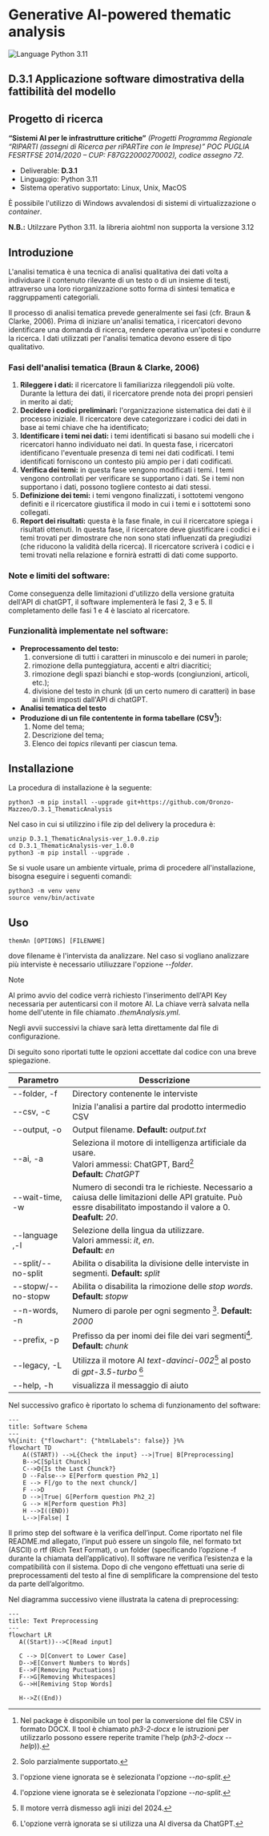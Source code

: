 # Generative AI-powered thematic analysis
![Language Python 3.11](https://img.shields.io/badge/python-3.11-orange?style=plastic&logo=python)

## D.3.1 Applicazione software dimostrativa della fattibilità del modello

## Progetto di ricerca

**“Sistemi AI per le infrastrutture critiche”** *(Progetti Programma Regionale “RIPARTI
(assegni di Ricerca per riPARTire con le Imprese)” POC PUGLIA FESRTFSE 2014/2020 –
CUP: F87G22000270002), codice assegno 72.*


* Deliverable: **D.3.1**
* Linguaggio: Python 3.11
* Sistema operativo supportato: Linux, Unix, MacOS

È possibile l'utilizzo di Windows avvalendosi di sistemi di virtualizzazione o *container*.

**N.B.:** Utilzzare Python 3.11. la libreria aiohtml non supporta la versione 3.12

## Introduzione
L'analisi tematica è una tecnica di analisi qualitativa dei dati volta a individuare il contenuto rilevante di un testo o di un insieme di testi, attraverso una loro riorganizzazione sotto forma di sintesi tematica e raggruppamenti categoriali.

Il processo di analisi tematica prevede generalmente sei fasi (cfr. Braun & Clarke, 2006). Prima di iniziare un'analisi tematica, i ricercatori devono identificare una domanda di 
ricerca, rendere operativa un'ipotesi e condurre la ricerca. I dati utilizzati per l'analisi tematica devono essere di tipo qualitativo.

### Fasi dell'analisi tematica (Braun & Clarke, 2006)

1. **Rileggere i dati:** il ricercatore li familiarizza rileggendoli più volte. Durante la lettura dei dati, il ricercatore prende nota dei propri pensieri in merito ai dati;
2. **Decidere i codici preliminari:** l'organizzazione sistematica dei dati è il processo iniziale. Il ricercatore deve categorizzare i codici dei dati in base ai temi chiave che ha identificato;
3. **Identificare i temi nei dati:** i temi identificati si basano sui modelli che i ricercatori hanno individuato nei dati. In questa fase, i ricercatori identificano l'eventuale presenza di temi nei dati codificati. I temi identificati forniscono un contesto più ampio per i dati codificati.
4. **Verifica dei temi:** in questa fase vengono modificati i temi. I temi vengono controllati per verificare se supportano i dati. Se i temi non supportano i dati, possono togliere contesto ai dati stessi.
5. **Definizione dei temi:** i temi vengono finalizzati, i sottotemi vengono definiti e il ricercatore giustifica il modo in cui i temi e i sottotemi sono collegati.
6. **Report dei risultati:** questa è la fase finale, in cui il ricercatore spiega i risultati ottenuti. In questa fase, il ricercatore deve giustificare i codici e i temi trovati per dimostrare che non sono stati influenzati da pregiudizi (che riducono la validità della ricerca). Il ricercatore scriverà i codici e i temi trovati nella relazione e fornirà estratti di dati come supporto.

### Note e limiti del software:

Come conseguenza delle limitazioni d'utilizzo della versione gratuita dell'API di chatGPT, il software implementerà le fasi 2, 3 e 5. Il completamento delle fasi 1 e 4 è lasciato al ricercatore.

### Funzionalità implementate nel software:
* **Preprocessamento del testo:**
	1. conversione di tutti i caratteri in minuscolo e dei numeri in parole;
	2. rimozione della punteggiatura, accenti e altri diacritici;
	3. rimozione degli spazi bianchi e stop-words (congiunzioni, articoli, etc.);
	4. divisione del testo in chunk (di un certo numero di caratteri) in base ai limiti imposti dall'API di chatGPT.
* **Analisi tematica del testo**
* **Produzione di un file contentente in forma tabellare (CSV[^1]):**
	1. Nome del tema;
	2. Descrizione del tema;
	3. Elenco dei *topics* rilevanti per ciascun tema.





## Installazione 

La procedura di installazione è la seguente:

```console
python3 -m pip install --upgrade git+https://github.com/Oronzo-Mazzeo/D.3.1_ThematicAnalysis
```
Nel caso in cui si utilizzino i file zip del delivery la procedura è:

```console
unzip D.3.1_ThematicAnalysis-ver_1.0.0.zip
cd D.3.1_ThematicAnalysis-ver_1.0.0
python3 -m pip install --upgrade .
```

Se si vuole usare un ambiente virtuale, prima di procedere all'installazione, bisogna eseguire i seguenti comandi:

```console
python3 -m venv venv
source venv/bin/activate
```


## Uso
```console
themAn [OPTIONS] [FILENAME] 
```
dove filename è l'intervista da analizzare.
Nel caso si vogliano analizzare più interviste è necessario utiliuzzare l'opzione *--folder*.


> [!NOTE] 
> Al primo avvio del codice verrà richiesto l'inserimento dell'API Key necessaria per autenticarsi con il motore AI. La chiave verrà salvata nella home dell'utente in file chiamato *.themAnalysis.yml*.
> 
> Negli avvii successivi la chiave sarà letta direttamente dal file di configurazione.

Di seguito sono riportati tutte le opzioni accettate dal codice con una breve spiegazione.

|Parametro|Desscrizione|
|---|---|
| --folder, -f| Directory contenente le interviste|
|--csv, -c| Inizia l'analisi a partire dal prodotto intermedio CSV|
| --output, -o | Output filename. **Default:** *output.txt*|
| --ai, -a | Seleziona il motore di intelligenza artificiale da usare.<br/> Valori ammessi: ChatGPT, Bard[^2]<br/> **Default:** *ChatGPT*|
|--wait-time, -w| Numero di secondi tra le richieste. Necessario a caiusa delle limitazioni delle API gratuite. Può essre disabilitato impostando il valore a 0. **Deafult:** *20*.
| --language ,-l | Selezione della lingua da utilizzare. <br/>Valori ammessi: *it*, *en*. <br/>**Default:** *en*|
| --split/--no-split | Abilita o disabilita la divisione delle interviste in segmenti. **Default:** *split*|
| --stopw/--no-stopw  | Abilita o disabilita la rimozione delle *stop words*. **Default:** *stopw*|
| --n-words, -n | Numero di parole per ogni segmento [^3]. **Default:** *2000*|
| --prefix, -p | Prefisso da per inomi dei file dei vari segmenti[^3]. **Default:** *chunk*|
| --legacy, -L | Utilizza il motore AI *text-davinci-002*[^4] al posto di *gpt-3.5-turbo* [^5]|
| --help, -h| visualizza il messaggio di aiuto|

[^1]: Nel package è disponibile un tool per la conversione del file CSV in formato DOCX. Il tool è chiamato *ph3-2-docx* e le istruzioni per utilizzarlo possono essere reperite tramite l'help (*ph3-2-docx --help*)).
[^2]: Solo parzialmente supportato.
[^3]: l'opzione viene ignorata se è selezionata l'opzione *--no-split*.
[^4]: Il motore verrà dismesso agli inizi del 2024.
[^5]: L'opzione verrà ignorata se si utilizza una AI diversa da ChatGPT.

Nel successivo grafico è riportato lo schema di funzionamento del software:

```mermaid
---
title: Software Schema
---
%%{init: {"flowchart": {"htmlLabels": false}} }%%
flowchart TD
    A((START)) -->L{Check the input} -->|True| B[Preprocessing]
    B-->C[Split Chunck]
    C-->D{Is the Last Chunck?}
    D --False--> E[Perform question Ph2_1]
    E --> F[/go to the next chunck/]
    F -->D
    D -->|True| G[Perform question Ph2_2]
    G --> H[Perform question Ph3]
    H -->I((END))
    L-->|False| I
```

Il primo step del software è la verifica dell’input. Come riportato nel file README.md  allegato, l’input può essere un singolo file, nel formato txt (ASCII) o rtf (Rich Text Format), o un folder (specificando l’opzione -f durante la chiamata dell’applicativo). Il software ne verifica l’esistenza e la compatibilità con il sistema. Dopo di che vengono effettuati una serie di preprocessamenti del testo al fine di semplificare la comprensione del testo da parte dell’algoritmo.

Nel diagramma successivo viene illustrata la catena di preprocessing:

```mermaid
---
title: Text Preprocessing
---
flowchart LR
   A((Start))-->C[Read input]

   C --> D[Convert to Lower Case]
   D-->E[Convert Numbers to Words]
   E-->F[Removing Puctuations]
   F-->G[Removing Whitespaces]
   G-->H[Remiving Stop Words]

   H-->Z((End))
```
